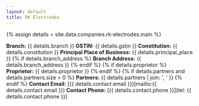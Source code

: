 ```yaml
---
layout: default
title: RK Electrodes
---
```


{% assign details = site.data.companies.rk-electrodes.main %}

**Branch:** {{ details.branch }}
**GSTIN:** {{ details.gstin }}
**Constitution:** {{ details.constitution }}
**Principal Place of Business:**
{{ details.principal_place }}
{% if details.branch_address %}
**Branch Address:** {{ details.branch_address }}
{% endif %}
{% if details.proprietor %}
**Proprietor:** {{ details.proprietor }}
{% endif %}
{% if details.partners and details.partners.size > 0 %}
**Partners:** {{ details.partners | join: ', ' }}
{% endif %}
**Contact Email:** [{{ details.contact.email }}](mailto:{{ details.contact.email }})
**Contact Phone:**
[{{ details.contact.phone }}](tel:
{{ details.contact.phone }})
